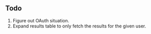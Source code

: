 ## Todo 
1. Figure out OAuth situation. 
2. Expand results table to only fetch the results for the given user. 
